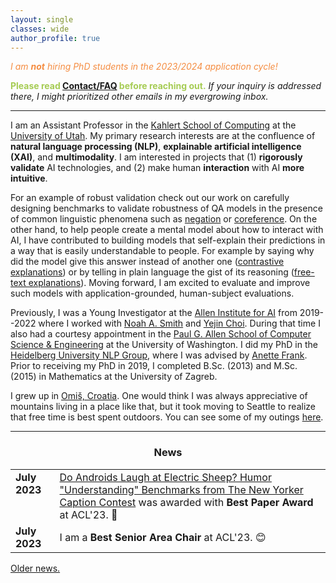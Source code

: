 ```yaml
---
layout: single
classes: wide
author_profile: true
---
```



<span style="color:#f58d42;">_I am **not** hiring PhD students in the 2023/2024 application cycle!_</span> 

<span style="color:#a6cc54;">**Please read [Contact/FAQ](https://www.anamarasovic.com/contact/) before reaching out.**</span> _If your inquiry is addressed there, I might prioritized other emails in my evergrowing inbox._

---

I am an Assistant Professor in the [Kahlert School of Computing](https://www.cs.utah.edu/) at the [University of Utah](https://www.utah.edu/). My primary research interests are at the confluence of **natural language processing (NLP)**, **explainable artificial intelligence (XAI)**, and **multimodality**. I am interested in projects that (1) **rigorously validate** AI technologies, and (2) make human **interaction** with AI **more intuitive**. 

For an example of robust validation check out our work on carefully designing benchmarks to validate robustness of QA models in the presence of common linguistic phenomena such as [negation](https://arxiv.org/abs/2211.00295) or [coreference](https://aclanthology.org/D19-1606/). On the other hand, to help people create a mental model about how to interact with AI, I have contributed to building models that self-explain their predictions in a way that is easily understandable to people. For example by saying why did the model give this answer instead of another one ([contrastive explanations](https://arxiv.org/abs/2012.13985)) or by telling in plain language the gist of its reasoning ([free-text explanations](https://arxiv.org/abs/2111.08284)). Moving forward, I am excited to evaluate and improve such models with application-grounded, human-subject evaluations.                     

Previously, I was a Young Investigator at the [Allen Institute for AI](https://allenai.org/) from 2019--2022 where I worked  with [Noah A. Smith](https://nasmith.github.io/) and [Yejin Choi](https://homes.cs.washington.edu/~yejin/). During that time I also had a courtesy appointment in the [Paul G. Allen School of Computer Science & Engineering](https://www.cs.washington.edu/) at the University of Washington. I did my PhD in the [Heidelberg University NLP Group](https://www.cl.uni-heidelberg.de/nlpgroup/), where I was advised by [Anette Frank](https://www.cl.uni-heidelberg.de/~frank/). Prior to receiving my PhD in 2019, I completed B.Sc. (2013) and M.Sc. (2015) in Mathematics at the University of Zagreb. 


I grew up in [Omiš, Croatia](https://youtu.be/Cnrjm-Le_vw). One would think I was always appreciative of mountains living in a place like that, but it took moving to Seattle to realize that free time is best spent outdoors. You can see some of my outings [here](https://www.anamarasovic.com/blog/).


---

<style type="text/css">
      table, tr, td {
        border: 0px;
    }

</style>

<h3 align="center">News</h3>

<table class='news-table'>
    <col width="14%">
    <col width="100%">
        <tr>
        <td valign="top"><strong>July 2023</strong></td>
        <td><a href="https://arxiv.org/abs/2209.06293">Do Androids Laugh at Electric Sheep? Humor "Understanding" Benchmarks from The New Yorker Caption Contest</a> was awarded with <b>Best Paper Award</b> at ACL'23. 🎉</td>
       </tr>
        <tr>
        <td valign="top"><strong>July 2023</strong></td>
        <td>I am a <b>Best Senior Area Chair</b> at ACL'23. 😊</td>
       </tr>
</table>



[Older news.](old_news.md)